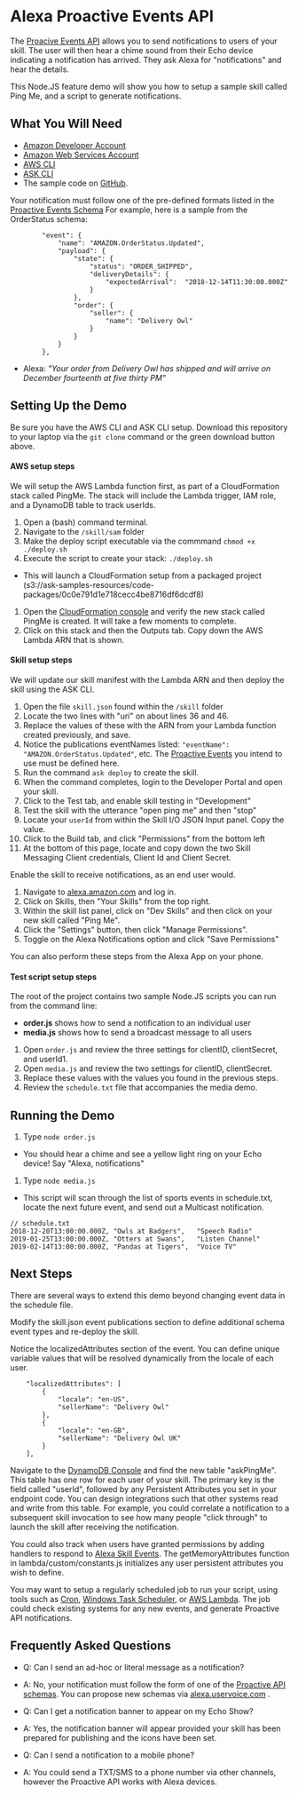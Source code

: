 # Alexa Proactive Events API

The [Proacive Events API](https://developer.amazon.com/docs/smapi/proactive-events-api.html) allows you to send notifications to users of your skill.
The user will then hear a chime sound from their Echo device indicating a notification has arrived.
They ask Alexa for "notifications" and hear the details.

This Node.JS feature demo will show you how to setup a sample skill called Ping Me, and a script to generate notifications.

## What You Will Need
*  [Amazon Developer Account](http://developer.amazon.com/alexa)
*  [Amazon Web Services Account](http://aws.amazon.com/)
*  [AWS CLI](https://docs.aws.amazon.com/cli/latest/userguide/cli-chap-install.html)
*  [ASK CLI](https://developer.amazon.com/docs/smapi/quick-start-alexa-skills-kit-command-line-interface.html)
*  The sample code on [GitHub](https://github.com/alexa/alexa-cookbook/tree/master/feature-demos/skill-demo-proactive-events/).

Your notification must follow one of the pre-defined formats listed in the [Proactive Events Schema](https://developer.amazon.com/docs/smapi/schemas-for-proactive-events.html)
For example, here is a sample from the OrderStatus schema:
```
        "event": {
            "name": "AMAZON.OrderStatus.Updated",
            "payload": {
                "state": {
                    "status": "ORDER_SHIPPED",
                    "deliveryDetails": {
                        "expectedArrival":  "2018-12-14T11:30:00.000Z"
                    }
                },
                "order": {
                    "seller": {
                        "name": "Delivery Owl"
                    }
                }
            }
        },
```

 * Alexa:  *"Your order from Delivery Owl has shipped and will arrive on December fourteenth at five thirty PM"*

## Setting Up the Demo
Be sure you have the AWS CLI and ASK CLI setup.
Download this repository to your laptop via the ```git clone``` command or the green download button above.

#### AWS setup steps
We will setup the AWS Lambda function first, as part of a CloudFormation stack called PingMe.
The stack will include the Lambda trigger, IAM role, and a DynamoDB table to track userIds.

1. Open a (bash) command terminal.
1. Navigate to the ```/skill/sam``` folder
1. Make the deploy script executable via the commmand ```chmod +x ./deploy.sh```
1. Execute the script to create your stack:  ```./deploy.sh```
 * This will launch a CloudFormation setup from a packaged project (s3://ask-samples-resources/code-packages/0c0e791d1e718cecc4be8716df6dcdf8)
1. Open the [CloudFormation console](https://console.aws.amazon.com/cloudformation/home?region=us-east-1#/stacks) and verify the new stack called PingMe is created.  It will take a few moments to complete.
1. Click on this stack and then the Outputs tab.  Copy down the AWS Lambda ARN that is shown.


#### Skill setup steps
We will update our skill manifest with the Lambda ARN and then deploy the skill using the ASK CLI.


1. Open the file ```skill.json``` found within the ```/skill``` folder
1. Locate the two lines with "uri" on about lines 36 and 46.
1. Replace the values of these with the ARN from your Lambda function created previously, and save.
1. Notice the publications eventNames listed: ```"eventName": "AMAZON.OrderStatus.Updated"```, etc.  The [Proactive Events](https://developer.amazon.com/docs/smapi/schemas-for-proactive-events.html) you intend to use must be defined here.
1. Run the command ```ask deploy``` to create the skill.
1. When the command completes, login to the Developer Portal and open your skill.
1. Click to the Test tab, and enable skill testing in "Development"
1. Test the skill with the utterance "open ping me" and then "stop"
1. Locate your ```userId``` from within the Skill I/O JSON Input panel.  Copy the value.
1. Click to the Build tab, and click "Permissions" from the bottom left
1. At the bottom of this page, locate and copy down the two Skill Messaging Client credentials, Client Id and Client Secret.

Enable the skill to receive notifications, as an end user would.
1. Navigate to [alexa.amazon.com](https://alexa.amazon.com) and log in.
1. Click on Skills, then "Your Skills" from the top right.
1. Within the skill list panel, click on "Dev Skills" and then click on your new skill called "Ping Me".
1. Click the "Settings" button, then click "Manage Permissions".
1. Toggle on the Alexa Notifications option and click "Save Permissions"

You can also perform these steps from the Alexa App on your phone.

#### Test script setup steps
The root of the project contains two sample Node.JS scripts you can run from the command line:
* **order.js** shows how to send a notification to an individual user
* **media.js** shows how to send a broadcast message to all users

1. Open ```order.js``` and review the three settings for clientID, clientSecret, and userId1.
1. Open ```media.js``` and review the two settings for clientID, clientSecret.
1. Replace these values with the values you found in the previous steps.
1. Review the ```schedule.txt``` file that accompanies the media demo.


## Running the Demo
1. Type ```node order.js```
 * You should hear a chime and see a yellow light ring on your Echo device! Say "Alexa, notifications"

1. Type ```node media.js```
 * This script will scan through the list of sports events in schedule.txt, locate the next future event, and send out a Multicast notification.

```
// schedule.txt
2018-12-20T13:00:00.000Z, "Owls at Badgers",   "Speech Radio"
2019-01-25T13:00:00.000Z, "Otters at Swans",   "Listen Channel"
2019-02-14T13:00:00.000Z, "Pandas at Tigers",  "Voice TV"
```

## Next Steps
There are several ways to extend this demo beyond changing event data in the schedule file.

Modify the skill.json event publications section to define additional schema event types and re-deploy the skill.

Notice the localizedAttributes section of the event.
You can define unique variable values that will be resolved dynamically from the locale of each user.

        "localizedAttributes": [
            {
                "locale": "en-US",
                "sellerName": "Delivery Owl"
            },
            {
                "locale": "en-GB",
                "sellerName": "Delivery Owl UK"
            }
        ],

Navigate to the [DynamoDB Console](https://console.aws.amazon.com/dynamodb/home?#tables:) and find the new table "askPingMe".
This table has one row for each user of your skill.  The primary key is the field called "userId", followed by any Persistent Attributes you set in your endpoint code.
You can design integrations such that other systems read and write from this table.  For example, you could correlate a notification to a subsequent skill invocation to see how many people "click through" to launch the skill after receiving the notification.

You could also track when users have granted permissions by adding handlers to respond to [Alexa Skill Events](https://developer.amazon.com/docs/smapi/skill-events-in-alexa-skills.html).
The getMemoryAttributes function in lambda/custom/constants.js initializes any user persistent attributes you wish to define.


You may want to setup a regularly scheduled job to run your script, using tools such as
[Cron](https://en.wikipedia.org/wiki/Cron),
[Windows Task Scheduler](https://en.wikipedia.org/wiki/Windows_Task_Scheduler),
or [AWS Lambda](https://docs.aws.amazon.com/lambda/latest/dg/with-scheduled-events.html).
The job could check existing systems for any new events, and generate Proactive API notifications.


## Frequently Asked Questions

 * Q: Can I send an ad-hoc or literal message as a notification?
 * A: No, your notification must follow the form of one of the [Proactive API schemas](https://developer.amazon.com/docs/smapi/schemas-for-proactive-events.html). You can propose new schemas via [alexa.uservoice.com](https://alexa.uservoice.com) .

 * Q: Can I get a notification banner to appear on my Echo Show?
 * A: Yes, the notification banner will appear provided your skill has been prepared for publishing and the icons have been set.

 * Q: Can I send a notification to a mobile phone?
 * A: You could send a TXT/SMS to a phone number via other channels, however the Proactive API works with Alexa devices.
